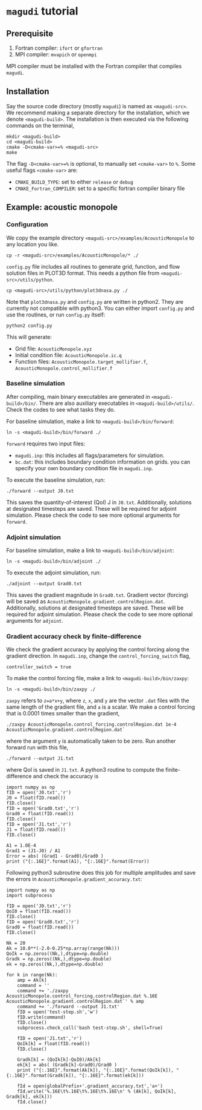 # `magudi` tutorial

## Prerequisite
1. Fortran compiler: `ifort` or `gfortran`
2. MPI compiler: `mvapich` or `openmpi`

MPI compiler must be installed with the Fortran compiler that compiles `magudi`.

## Installation
Say the source code directory (mostly `magudi`) is named as `<magudi-src>`. We recommend making a separate directory for the installation, which we denote `<magudi-build>`. The installation is then executed via the following commands on the terminal,
```
mkdir <magudi-build>
cd <magudi-build>
cmake -D<cmake-var>=% <magudi-src>
make
```

The flag `-D<cmake-var>=%` is optional, to manually set `<cmake-var>` to `%`. Some useful flags `<cmake-var>` are:
* `CMAKE_BUILD_TYPE`: set to either `release` or `debug`
* `CMAKE_Fortran_COMPILER`: set to a specific fortran compiler binary file

## Example: acoustic monopole
### Configuration
We copy the example directory `<magudi-src>/examples/AcousticMonopole` to any location you like.
```
cp -r <magudi-src>/examples/AcousticMonopole/* ./
```

`config.py` file includes all routines to generate grid, function, and flow solution files in PLOT3D format. This needs a python file from `<magudi-src>/utils/python`.
```
cp <magudi-src>/utils/python/plot3dnasa.py ./
```

Note that `plot3dnasa.py` and `config.py` are written in python2. They are currently not compatible with python3. You can either import `config.py` and use the routines, or run `config.py` itself:

```
python2 config.py
```

This will generate:

* Grid file: `AcousticMonopole.xyz`
* Initial condition file: `AcousticMonopole.ic.q`
* Function files: `AcousticMonopole.target_mollifier.f`, `AcousticMonopole.control_mollifier.f`

### Baseline simulation
After compiling, main binary executables are generated in `<magudi-build>/bin/`. There are also auxiliary executables in `<magudi-build>/utils/`. Check the codes to see what tasks they do.

For baseline simulation, make a link to `<magudi-build>/bin/forward`:
```
ln -s <magudi-build>/bin/forward ./
```

`forward` requires two input files:
* `magudi.inp`: this includes all flags/parameters for simulation.
* `bc.dat`: this includes boundary condition information on grids. you can specify your own boundary condition file in `magudi.inp`.

To execute the baseline simulation, run:
```
./forward --output J0.txt
```

This saves the quantity-of-interest (QoI) J in `J0.txt`. Additionally, solutions at designated timesteps are saved. These will be required for adjoint simulation. Please check the code to see more optional arguments for `forward`.

### Adjoint simulation
For baseline simulation, make a link to `<magudi-build>/bin/adjoint`:
```
ln -s <magudi-build>/bin/adjoint ./
```

To execute the adjoint simulation, run:
```
./adjoint --output Grad0.txt
```

This saves the gradient magnitude in `Grad0.txt`. Gradient vector (forcing) will be saved as `AcousticMonopole.gradient.controlRegion.dat`. Additionally, solutions at designated timesteps are saved. These will be required for adjoint simulation. Please check the code to see more optional arguments for `adjoint`.

### Gradient accuracy check by finite-difference
We check the gradient accuracy by applying the control forcing along the gradient direction. In `magudi.inp`, change the `control_forcing_switch` flag,
```
controller_switch = true
```

To make the control forcing file, make a link to `<magudi-build>/bin/zaxpy`:
```
ln -s <magudi-build>/bin/zaxpy ./
```

`zaxpy` refers to `z=a*x+y`, where `z`, `x`, and `y` are the vector `.dat` files with the same length of the gradient file, and `a` is a scalar. We make a control forcing that is 0.0001 times smaller than the gradient,
```
./zaxpy AcousticMonopole.control_forcing.controlRegion.dat 1e-4 AcousticMonopole.gradient.controlRegion.dat`
```
where the argument `y` is automatically taken to be zero. Run another forward run with this file,
```
./forward --output J1.txt
```
where QoI is saved in `J1.txt`. A python3 routine to compute the finite-difference and check the accuracy is
```
import numpy as np
fID = open('J0.txt','r')
J0 = float(fID.read())
fID.close()
fID = open('Grad0.txt','r')
Grad0 = float(fID.read())
fID.close()
fID = open('J1.txt','r')
J1 = float(fID.read())
fID.close()

A1 = 1.0E-4
Grad1 = (J1-J0) / A1
Error = abs( (Grad1 - Grad0)/Grad0 )
print ("{:.16E}".format(A1), "{:.16E}".format(Error))
```

Following python3 subroutine does this job for multiple amplitudes and save the errors in `AcousticMonopole.gradient_accuracy.txt`:
```
import numpy as np
import subprocess

fID = open('J0.txt','r')
QoI0 = float(fID.read())
fID.close()
fID = open('Grad0.txt','r')
Grad0 = float(fID.read())
fID.close()

Nk = 20
Ak = 10.0**(-2.0-0.25*np.array(range(Nk)))
QoIk = np.zeros((Nk,),dtype=np.double)
Gradk = np.zeros((Nk,),dtype=np.double)
ek = np.zeros((Nk,),dtype=np.double)

for k in range(Nk):
    amp = Ak[k]
    command = ''
    command += './zaxpy AcousticMonopole.control_forcing.controlRegion.dat %.16E AcousticMonopole.gradient.controlRegion.dat`' % amp
    command += './forward --output J1.txt'
    fID = open('test-step.sh','w')
    fID.write(command)
    fID.close()
    subprocess.check_call('bash test-step.sh', shell=True)

    fID = open('J1.txt','r')
    QoIk[k] = float(fID.read())
    fID.close()

    Gradk[k] = (QoIk[k]-QoI0)/Ak[k]
    ek[k] = abs( (Gradk[k]-Grad0)/Grad0 )
    print ("{:.16E}".format(Ak[k]), "{:.16E}".format(QoIk[k]), "{:.16E}".format(Gradk[k]), "{:.16E}".format(ek[k]))

    fId = open(globalPrefix+'.gradient_accuracy.txt','a+')
    fId.write('%.16E\t%.16E\t%.16E\t%.16E\n' % (Ak[k], QoIk[k], Gradk[k], ek[k]))
    fId.close()
```

